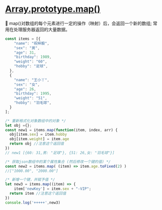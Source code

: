 # [Array.prototype.map()](https://developer.mozilla.org/zh-CN/docs/Web/JavaScript/Reference/Global_Objects/Array/map)

🍇 map()对数组的每个元素进行一定的操作（映射）后，会返回一个新的数组; 常用在处理服务器返回的大量数据。

````javascript
const items = [{
    "name": "祝梓毅",
    "sex": "男",
    "age": 31,
    "birthday": 1989,
    "weight": "60",
    "hobby": "足球",
  },
  {
    "name": "王小丫",
    "sex": "女",
    "age": 26,
    "birthday": 1995,
    "weight": "51",
    "hobby": "羽毛球",
  }
];

/* 重新格式化对象数组中的对象 */
let obj ={};
const new1 = items.map(function(item, index, arr) {
  obj[item.sex] = item.hobby
  obj[item.weight] = item.age
  return obj //注意这个返回值
})
// new1 [{60: 31,男: "足球"}, {51: 26,女: "羽毛球"}]

/* 获取json数组中的某个属性集合 (然后修改一个键的值) */
const new2 = items.map( (item) => item.age.toFixed(2) )
//["1000.00", "2000.00"]

/* 新增一个键，并赋予值 */
let new3 = items.map((item) => {
	item['newKey'] = item.sex + "-VIP";
  return item //注意这个返回值
})
console.log('+++++',new3)


````
